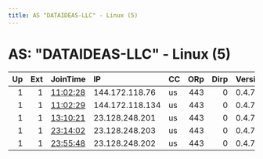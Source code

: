 ```yaml
---
title: AS "DATAIDEAS-LLC" - Linux (5)
---
```


# AS: "DATAIDEAS-LLC" - Linux (5)

|   Up |   Ext | JoinTime                                                                                              | IP              | CC   |   ORp |   Dirp | Version   | Contact                   | Nickname       |   eFamMembers |
|-----:|------:|:------------------------------------------------------------------------------------------------------|:----------------|:-----|------:|-------:|:----------|:--------------------------|:---------------|--------------:|
|    1 |     1 | [11:02:28](https://nusenu.github.io/OrNetStats/w/relay/00A2FA0021258C8F2F01B306A39C15DEE70FC9D3.html) | 144.172.118.76  | us   |   443 |      0 | 0.4.7.7   | basedrelay503@protonmail. | BasedExitRelay |             3 |
|    1 |     1 | [11:02:29](https://nusenu.github.io/OrNetStats/w/relay/1201F4A766D2B63E1CC72D426E6D9F153A09B103.html) | 144.172.118.134 | us   |   443 |      0 | 0.4.7.7   | basedrelay503@protonmail. | BasedExitRelay |             3 |
|    1 |     1 | [13:10:21](https://nusenu.github.io/OrNetStats/w/relay/70C2FBBC1A6F8503A0AE3D9FE79F090099874A3F.html) | 23.128.248.201  | us   |   443 |      0 | 0.4.7.7   | torweather@dataideas.com  | DataIdeas      |             3 |
|    1 |     1 | [23:14:02](https://nusenu.github.io/OrNetStats/w/relay/A76A848022C73CDA45772F43465DF07BFF2904B8.html) | 23.128.248.203  | us   |   443 |      0 | 0.4.7.7   | torweather@dataideas.com  | DataIdeas      |             3 |
|    1 |     1 | [23:55:48](https://nusenu.github.io/OrNetStats/w/relay/052FE091CD113BCCFFC2A74B63927A5C7FA0D9AB.html) | 23.128.248.202  | us   |   443 |      0 | 0.4.7.7   | torweather@dataideas.com  | DataIdeas      |             3 |
